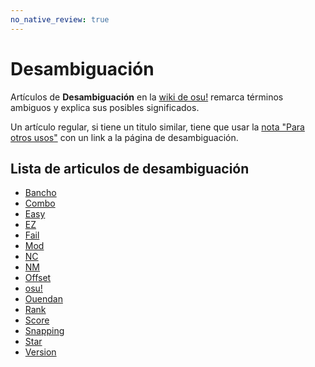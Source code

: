 ```yaml
---
no_native_review: true
---
```


# Desambiguación

Artículos de **Desambiguación** en la [wiki de osu!](/wiki/Main_Page) remarca términos ambiguos y explica sus posibles significados.

Un artículo regular, si tiene un titulo similar, tiene que usar la [nota "Para otros usos"](/wiki/Article_styling_criteria/Formatting#para-otros-usos) con un link a la página de desambiguación.

## Lista de articulos de desambiguación

- [Bancho](Bancho)
- [Combo](Combo)
- [Easy](Easy)
- [EZ](EZ)
- [Fail](Fail)
- [Mod](Mod)
- [NC](NC)
- [NM](NM)
- [Offset](Offset)
- [osu!](osu!)
- [Ouendan](Ouendan)
- [Rank](Rank)
- [Score](Score)
- [Snapping](Snapping)
- [Star](Star)
- [Version](Version)
